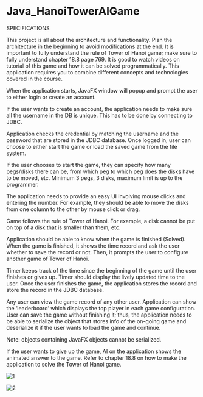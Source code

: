 # Java_HanoiTowerAIGame

SPECIFICATIONS 

This project is all about the architecture and functionality. Plan the architecture in the beginning to avoid modifications at the end. It is important to fully understand the rule of Tower of Hanoi game; make sure to fully understand chapter 18.8 page 769. It is good to watch videos on tutorial of this game and how it can be solved programmatically. 
This application requires you to combine different concepts and technologies covered in the course. 

When the application starts, JavaFX window will popup and prompt the user to either login or create an account. 

If the user wants to create an account, the application needs to make sure all the username in the DB is unique. This has to be done by connecting to JDBC. 

Application checks the credential by matching the username and the password that are stored in the JDBC database. Once logged in, user can choose to either start the game or load the saved game from the file system. 

If the user chooses to start the game, they can specify how many pegs/disks there can be, from which peg to which peg does the disks have to be moved, etc. Minimum 3 pegs, 3 disks, maximum limit is up to the programmer. 

The application needs to provide an easy UI involving mouse clicks and entering the number. For example, they should be able to move the disks from one column to the other by mouse click or drag. 

Game follows the rule of Tower of Hanoi. For example, a disk cannot be put on top of a disk that is smaller than them, etc. 

Application should be able to know when the game is finished (Solved). When the game is finished, it shows the time record and ask the user whether to save the record or not. Then, it prompts the user to configure another game of Tower of Hanoi. 

Timer keeps track of the time since the beginning of the game until the user finishes or gives up. Timer should display the lively updated time to the user. Once the user finishes the game, the application stores the record and store the record in the JDBC database. 

Any user can view the game record of any other user. Application can show the ‘leaderboard’ which displays the top player in each game configuration. 
User can save the game without finishing it; thus, the application needs to be able to serialize the object that stores info of the on-going game and deserialize it if the user wants to load the game and continue. 

Note: objects containing JavaFX objects cannot be serialized. 

If the user wants to give up the game, AI on the application shows the animated answer to the game. Refer to chapter 18.8 on how to make the application to solve the Tower of Hanoi game. 

![1](https://user-images.githubusercontent.com/72087494/140117558-51878de1-75fc-450d-8589-d32b1d9efffc.png)

![2](https://user-images.githubusercontent.com/72087494/140117583-ec6e039e-3dcb-4631-b577-17da170f9198.png)
